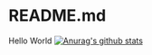 # README.md
Hello World
[![Anurag's github stats](https://github-readme-stats.vercel.app/api?username=rasyidcode)](https://github.com/anuraghazra/github-readme-stats)
